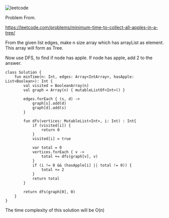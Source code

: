 ![leetcode](https://user-images.githubusercontent.com/77060863/211736348-10119406-ae3e-4352-bf60-779fc9a9ffdc.PNG)

Problem From.

https://leetcode.com/problems/minimum-time-to-collect-all-apples-in-a-tree/

From the given list edges, make n size array which has arrayList as element. This array will form as Tree.

Now use DFS, to find if node has apple. If node has apple, add 2 to the answer.

```
class Solution {
    fun minTime(n: Int, edges: Array<IntArray>, hasApple: List<Boolean>): Int {
        val visited = BooleanArray(n)
        val graph = Array(n) { mutableListOf<Int>() }

        edges.forEach { (s, d) ->
            graph[s].add(d)
            graph[d].add(s)
        }

        fun dfs(vertices: MutableList<Int>, i: Int) : Int{ 
            if (visited[i]) {
                return 0
            }
            visited[i] = true 
            
            var total = 0
            vertices.forEach { v -> 
                total += dfs(graph[v], v)
            }
            if (i != 0 && (hasApple[i] || total != 0)) {
                total += 2
            }
            return total
        }

        return dfs(graph[0], 0)
    }
}
```

The time complexity of this solution will be O(n)
